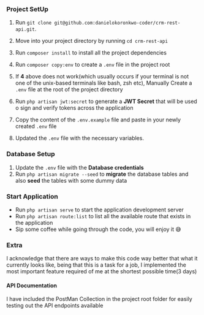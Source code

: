 ### Project SetUp

1. Run `git clone git@github.com:danielokoronkwo-coder/crm-rest-api.git`.
2. Move into your project directory by running `cd crm-rest-api`
3. Run `composer install` to install all the project dependencies
4. Run `composer copy:env` to create a `.env` file in the project root
5. If **4** above does not work(which usually occurs if your terminal is not one of the unix-based terminals like bash, zsh etc), Manually Create a `.env` file at the root of the project directory
6. Run `php artisan jwt:secret` to generate a **JWT Secret** that will be used o sign and verify tokens across the application

7. Copy the content of the `.env.example` file and paste in your newly created `.env` file
8. Updated the `.env` file with the necessary variables.

### Database Setup

1. Update the `.env` file with the **Database credentials**
2. Run `php artisan migrate --seed` to **migrate** the database tables and also **seed** the tables with some dummy data

### Start Application
- Run `php artisan serve` to start the application development server
- Run `php artisan route:list` to list all the available route that exists in the application
- Sip some coffee while going through the code, you will enjoy it :sweat_smile:

### Extra

I acknowledge that there are ways to make this code way better that what it currently looks like, being that this is a task for a job, I implemented the most important feature required of me at the shortest possible time(3 days)

#### API Documentation
I have included the PostMan Collection in the project root folder for easily testing out the API endpoints available